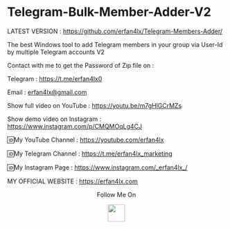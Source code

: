 # Telegram-Bulk-Member-Adder-V2
LATEST VERSION : https://github.com/erfan4lx/Telegram-Members-Adder/

The best Windows tool to add Telegram members in your group via User-Id by multiple Telegram accounts V2

Contact with me to get the Password of Zip file on :

 Telegram : https://t.me/erfan4lx0
  
 Email : erfan4lx@gmail.com
  
Show full video on YouTube : https://youtu.be/m7gHlGCrMZs

Show demo video on Instagram : https://www.instagram.com/p/CMQMOqLg4CJ

🆔My YouTube Channel : https://youtube.com/erfan4lx

🆔My Telegram Channel : https://t.me/erfan4lx_marketing

🆔My Instagram Page : https://www.instagram.com/_erfan4lx_/

 MY OFFICIAL WEBSITE : https://erfan4lx.com

<p align="center">
  Follow Me On
</p>
<p align="center">
  <a href="https://www.youtube.com/c/erfan4lx?sub_confirmation=1">
    <img src="https://www.iconsdb.com/icons/preview/black/youtube-4-xxl.png" width="40" height="40">
  </a>
</p>
